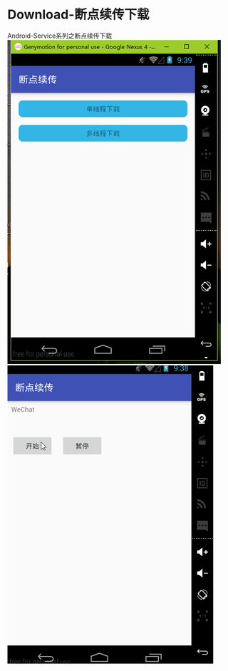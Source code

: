# Download-断点续传下载
Android-Service系列之断点续传下载
![image](https://github.com/103style/Android-Service-/blob/master/gif/start.png)
![image](https://github.com/103style/Android-Service-/blob/master/gif/demo.gif)
